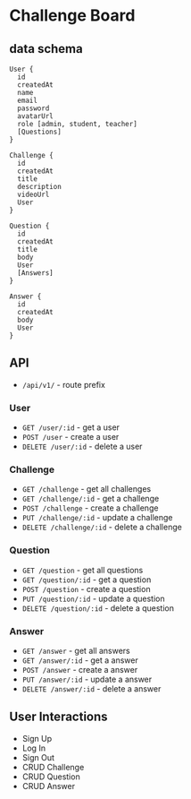 # Challenge Board

## data schema
```
User {
  id
  createdAt
  name
  email
  password
  avatarUrl
  role [admin, student, teacher]
  [Questions]
}

Challenge {
  id
  createdAt
  title
  description
  videoUrl
  User
}

Question {
  id
  createdAt
  title
  body
  User
  [Answers]
}

Answer {
  id
  createdAt
  body
  User
}
```

## API

- `/api/v1/` - route prefix

### User
- `GET /user/:id` - get a user
- `POST /user` - create a user
- `DELETE /user/:id` - delete a user


### Challenge
- `GET /challenge` - get all challenges
- `GET /challenge/:id` - get a challenge
- `POST /challenge` - create a challenge
- `PUT /challenge/:id` - update a challenge
- `DELETE /challenge/:id` - delete a challenge


### Question
- `GET /question` - get all questions
- `GET /question/:id` - get a question
- `POST /question` - create a question
- `PUT /question/:id` - update a question
- `DELETE /question/:id` - delete a question


### Answer
- `GET /answer` - get all answers
- `GET /answer/:id` - get a answer
- `POST /answer` - create a answer
- `PUT /answer/:id` - update a answer
- `DELETE /answer/:id` - delete a answer

## User Interactions

- Sign Up
- Log In
- Sign Out
- CRUD Challenge
- CRUD Question
- CRUD Answer